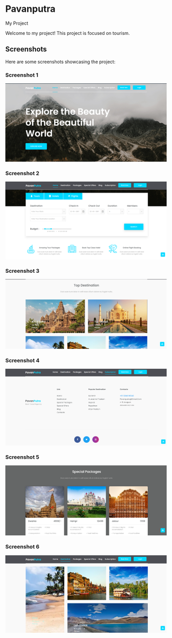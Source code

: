 # Pavanputra
  My Project

Welcome to my project! This project is focused on tourism.

## Screenshots

Here are some screenshots showcasing the project:

### Screenshot 1
![Screenshot 1](static/assets/images/screenshot/Screenshot1.png)

### Screenshot 2
![Screenshot 2](static/assets/images/screenshot/Screenshot2.png)

### Screenshot 3
![Screenshot 3](static/assets/images/screenshot/Screenshot3.png)

### Screenshot 4
![Screenshot 4](static/assets/images/screenshot/Screenshot4.png)

### Screenshot 5
![Screenshot 5](static/assets/images/screenshot/Screenshot5.png)

### Screenshot 6
![Screenshot 6](static/assets/images/screenshot/Screenshot6.png)
